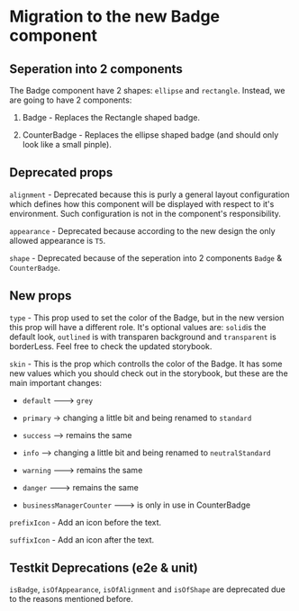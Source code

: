 # Migration to the new Badge component

## Seperation into 2 components
The Badge component have 2 shapes: `ellipse` and `rectangle`.
Instead, we are going to have 2 components:

1. Badge - Replaces the Rectangle shaped badge.

2. CounterBadge - Replaces the ellipse shaped badge (and should only look like a small pinple).


## Deprecated props
`alignment` - Deprecated because this is purly a general layout configuration which defines how this component will be displayed with respect to it's environment. Such configuration is not in the component's responsibility.

`appearance` - Deprecated because according to the new design the only allowed appearance is `T5`.

`shape` - Deprecated because of the seperation into 2 components `Badge` & `CounterBadge`.

## New props
`type` - This prop used to set the color of the Badge, but in the new version this prop will have a different role. It's optional values are:
`solid`is the default look, `outlined` is with transparen background and `transparent` is borderLess. Feel free to check the updated storybook.

`skin` - This is the prop which controlls the color of the Badge. It has some new values which you should check out in the storybook, but these are the main important changes:

- `default` ---> `grey`

- `primary` -> changing a little bit and being renamed to `standard`

- `success` --> remains the same

- `info` --> changing a little bit and being renamed to `neutralStandard`

- `warning` ---> remains the same

- `danger` ---> remains the same

- `businessManagerCounter` ---> is only in use in CounterBadge

`prefixIcon` - Add an icon before the text.

`suffixIcon` - Add an icon after the text.

## Testkit Deprecations (e2e & unit)

`isBadge`, `isOfAppearance`, `isOfAlignment` and `isOfShape` are deprecated due to the reasons mentioned before.
